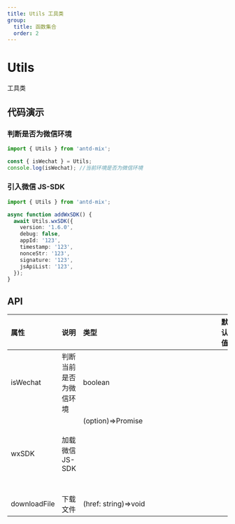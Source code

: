 ```yaml
---
title: Utils 工具类
group:
  title: 函数集合
  order: 2
---
```


# Utils

工具类

## 代码演示

### 判断是否为微信环境

```ts
import { Utils } from 'antd-mix';

const { isWechat } = Utils;
console.log(isWechat); //当前环境是否为微信环境
```

### 引入微信 JS-SDK

```ts
import { Utils } from 'antd-mix';

async function addWxSDK() {
  await Utils.wxSDK({
    version: '1.6.0',
    debug: false,
    appId: '123',
    timestamp: '123',
    nonceStr: '123',
    signature: '123',
    jsApiList: '123',
  });
}
```

## API

| 属性         | 说明                   | 类型                      | 默认值 | 版本 |
| :----------- | :--------------------- | :------------------------ | :----- | :--- |
| isWechat     | 判断当前是否为微信环境 | boolean                   |        |      |
| wxSDK        | 加载微信 JS-SDK        | (option)=>Promise<object> |        |      |
| downloadFile | 下载文件               | (href: string)=>void      |        |      |
